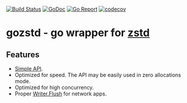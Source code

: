 [![Build Status](https://travis-ci.org/valyala/gozstd.svg)](https://travis-ci.org/valyala/gozstd)
[![GoDoc](https://godoc.org/github.com/valyala/gozstd?status.svg)](http://godoc.org/github.com/valyala/gozstd)
[![Go Report](https://goreportcard.com/badge/github.com/valyala/gozstd)](https://goreportcard.com/report/github.com/valyala/gozstd)
[![codecov](https://codecov.io/gh/valyala/gozstd/branch/master/graph/badge.svg)](https://codecov.io/gh/valyala/gozstd)

# gozstd - go wrapper for [zstd](http://facebook.github.io/zstd/)

## Features

  * [Simple API](https://godoc.org/github.com/valyala/gozstd).
  * Optimized for speed. The API may be easily used in zero allocations mode.
  * Optimized for high concurrency.
  * Proper [Writer.Flush](https://godoc.org/github.com/valyala/gozstd#Writer.Flush)
    for network apps.
